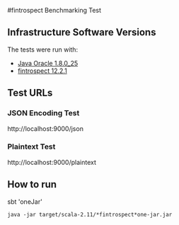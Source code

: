 #fintrospect Benchmarking Test

## Infrastructure Software Versions
The tests were run with:

* [Java Oracle 1.8.0_25](http://www.oracle.com/technetwork/java/javase)
* [fintrospect 12.2.1](https://github.com/daviddenton/fintrospect)

## Test URLs

### JSON Encoding Test
http://localhost:9000/json

### Plaintext Test
http://localhost:9000/plaintext

## How to run
sbt 'oneJar'

`java -jar target/scala-2.11/*fintrospect*one-jar.jar`

